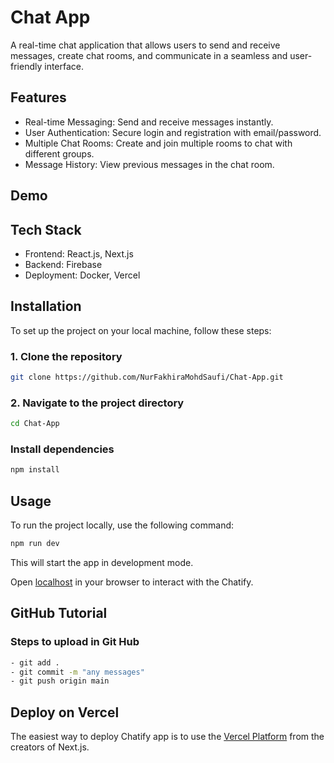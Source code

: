 # Chat App

A real-time chat application that allows users to send and receive messages, create chat rooms, and communicate in a seamless and user-friendly interface.

## Features

- Real-time Messaging: Send and receive messages instantly.
- User Authentication: Secure login and registration with email/password.
- Multiple Chat Rooms: Create and join multiple rooms to chat with different groups.
- Message History: View previous messages in the chat room.

## Demo



## Tech Stack

- Frontend: React.js, Next.js
- Backend: Firebase 
- Deployment: Docker, Vercel

## Installation

To set up the project on your local machine, follow these steps: 

### 1. Clone the repository

```bash
git clone https://github.com/NurFakhiraMohdSaufi/Chat-App.git
```

### 2. Navigate to the project directory

```bash
cd Chat-App
```

### Install dependencies

```bash
npm install
```

## Usage

To run the project locally, use the following command:

```bash
npm run dev
```

This will start the app in development mode.

Open [localhost](http://localhost:3000) in your browser to interact with the Chatify.

## GitHub Tutorial

### Steps to upload in Git Hub

```bash
- git add .
- git commit -m "any messages"
- git push origin main
```

## Deploy on Vercel

The easiest way to deploy Chatify app is to use the [Vercel Platform](https://vercel.com/new?utm_medium=default-template&filter=next.js&utm_source=create-next-app&utm_campaign=create-next-app-readme) from the creators of Next.js.
